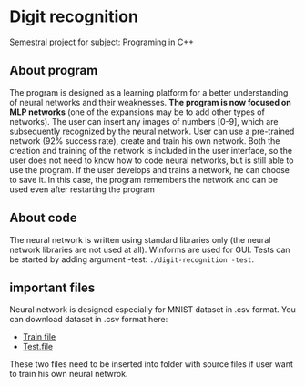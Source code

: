 # Digit recognition
Semestral project for subject: Programing in C++

## About program
The program is designed as a learning platform for a better understanding of neural networks and their weaknesses. 
**The program is now focused on MLP networks** (one of the expansions may be to add other types of networks). The user can insert any images of numbers [0-9], which are subsequently recognized by the neural network. User can use a pre-trained network (92% success rate), create and train his own network. Both the creation and training of the network is included in the user interface, so the user does not need to know how to code neural networks, but is still able to use the program. If the user develops and trains a network, he can choose to save it. In this case, the program remembers the network and can be used even after restarting the program

## About code
The neural network is written using standard libraries only (the neural network libraries are not used at all). Winforms are used for GUI. Tests can be started by adding argument -test: `./digit-recognition -test`.

## important files
Neural network is designed especially for MNIST dataset in .csv format. You can download dataset in .csv format here:
- [Train file](https://drive.google.com/file/d/156TQ-3QJC6vaDW-GeF6V6TKsuOJtKumA/view?usp=share_link)
- [Test.file](https://drive.google.com/file/d/1I67mUbpdDnrOYxavNFyRgkU9uRtppQmb/view?usp=share_link)

These two files need to be inserted into folder with source files if user want to train his own neural netwrok.
